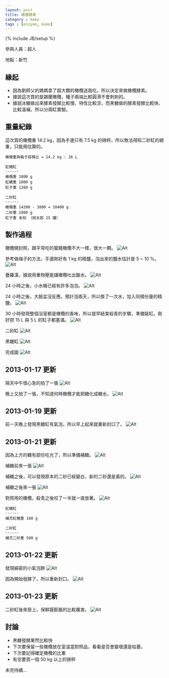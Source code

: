 ```yaml
---
layout: post
title: 橄欖酵素
category : make
tags : [enzyme, make]
---
```

{% include JB/setup %}

參與人員：超人

地點：新竹

## 緣起

* 因為劉師父的媽媽拿了超大顆的橄欖送我吃，所以決定來做橄欖酵素。
* 據說這次買的是錫蘭橄欖，種子兩端比較圓滑不會刺刺的。
* 據說冰糖做出來酵素發酵比較慢、特性比較涼，而黑糖做的酵素發酵比較快、比較溫補，所以分兩缸實驗。

## 重量紀錄
這次買的橄欖重 14.2 kg，因為手邊只有 7.5 kg 的磅秤，所以無法得知二砂缸的總重，只能用估算的。

    橄欖重與箱子容積比 = 14.2 kg : 26 L

    紅糖缸
    ------
    橄欖重 3800 g
    紅糖重 1000 g
    缸子重 1260 g

    二砂缸
    ------
    橄欖重 14200 - 3800 = 10400 g
    二砂重 2000 g
    缸子重 未知 （桃太郎 25 罐）

## 製作過程

橄欖開封照，跟平常吃的蜜餞橄欖不大一樣，很大一顆。
![Alt](/img/make/2013-01-16/IMG_20130115_110201.jpg)

參考做梅子的方法，手邊剛好有 1 kg 的精鹽，泡出來的鹽水估計是 5 ~ 10 %。
![Alt](/img/make/2013-01-16/IMG_20130115_123902.jpg)

疊羅漢，據說用重物壓能讓橄欖吐出酸水。
![Alt](/img/make/2013-01-16/IMG_20130115_125321.jpg)

24 小時之後，小水桶已經有許多泡泡。
![Alt](/img/make/2013-01-16/IMG_20130116_123353.jpg)

24 小時之後，大臉盆沒反應。預計泡兩天，所以換了一次水，加入同樣份量的精鹽。
![Alt](/img/make/2013-01-16/IMG_20130116_123404.jpg)

30 小時發現整個浴室都是橄欖的香味，所以提早結束殺青的步驟，準備裝缸。剛好把 15 L 與 5 L 的缸子都塞滿。
![Alt](/img/make/2013-01-16/IMG_20130116_233915.jpg)

二砂缸
![Alt](/img/make/2013-01-16/IMG_20130116_235415.jpg)

黑糖缸
![Alt](/img/make/2013-01-16/IMG_20130116_235855.jpg)

完成圖
![Alt](/img/make/2013-01-16/IMG_20130117_000236.jpg)

## 2013-01-17 更新

隔天中午很心急的拍了一張
![Alt](/img/make/2013-01-16/IMG_20130117_124121.jpg)

晚上又拍了一張，不知道何時橄欖才能把糖化成糖水。
![Alt](/img/make/2013-01-16/IMG_20130117_222005.jpg)

## 2013-01-19 更新

前一天晚上發現黑糖缸有氣泡，所以早上起來就重新封口了。
![Alt](/img/make/2013-01-16/IMG_20130119_101459.jpg)

## 2013-01-21 更新

因為上方的糖有部份吃光了，所以準備補糖。
![Alt](/img/make/2013-01-16/IMG_20130121_235024.jpg)

補糖前來一張
![Alt](/img/make/2013-01-16/IMG_20130121_235044.jpg)

補糖之後，可以發現原本的二砂已經變白，新的二砂還是黃的。
![Alt](/img/make/2013-01-16/IMG_20130121_235821.jpg)

補糖之後來一張
![Alt](/img/make/2013-01-16/IMG_20130122_000634.jpg)

對照用的橄欖，殺青之後咬了一半就一直放著。
![Alt](/img/make/2013-01-16/IMG_20130122_002318.jpg)

    紅糖缸
    ------
    補充紅糖重 180 g

    二砂缸
    ------
    補充二砂重 500 g


## 2013-01-22 更新

發現綿密的小氣泡群
![Alt](/img/make/2013-01-16/IMG_20130122_233644.jpg)

因為開始發酵了，所以重新封口。
![Alt](/img/make/2013-01-16/IMG_20130122_234044.jpg)

## 2013-01-23 更新

二砂缸後來居上，保鮮膜膨脹的比較厲害。
![Alt](/img/make/2013-01-16/IMG_20130123_232549.jpg)

## 討論

* 黑糖發酵果然比較快
* 下次要保留一些橄欖放在室溫當對照品，看看是否會變壞還是枯萎。
* 下次要記得確定橄欖的比重
* 有空要買一個 50 kg 以上的磅秤

未完待續...

